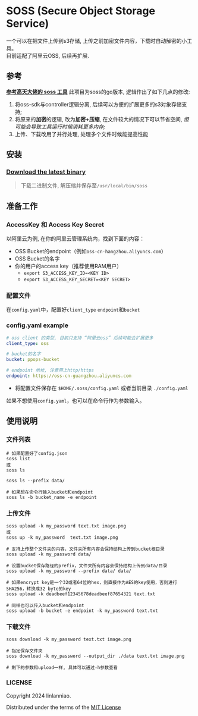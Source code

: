 # SOSS (Secure Object Storage Service)

一个可以在把文件上传到s3存储, 上传之前加密文件内容，下载时自动解密的小工具。  
目前适配了阿里云OSS, 后续再扩展.    

## 参考
**[参考高天大佬的 soss 工具](https://github.com/gaogaotiantian/soss)**
此项目为soss的go版本, 逻辑作出了如下几点的修改:
1. 将oss-sdk与controller逻辑分离, 后续可以方便的扩展更多的s3对象存储支持;
2. 将原来的**加密**的逻辑, 改为**加密+压缩**, 在文件较大的情况下可以节省空间, *但可能会导致工具运行时候消耗更多内存;*
3. 上传、下载改用了并行处理, 处理多个文件时候能提高性能


## 安装
### [Download the latest binary](https://github.com/linlanniao/soss/releases/latest)

> 下载二进制文件, 解压缩并保存至`/usr/local/bin/soss`


## 准备工作
### AccessKey 和 Access Key Secret
以阿里云为例, 在你的阿里云管理系统内，找到下面的内容：
* OSS Bucket的endpoint（例如`oss-cn-hangzhou.aliyuncs.com`）
* OSS Bucket的名字
* 你的用户的access key（推荐使用RAM用户）
    * `export S3_ACCESS_KEY_ID=<KEY ID>`
    * `export S3_ACCESS_KEY_SECRET=<KEY SECRET>`


### 配置文件
在`config.yaml`中，配置好`client_type` `endpoint`和`bucket`

### config.yaml example
```yaml
# oss client 的类型, 目前只支持 “阿里云oss” 后续可能会扩展更多
client_type: oss

# bucket的名字
bucket: ppops-bucket

# endpoint 地址, 注意带上http/https
endpoint: https://oss-cn-guangzhou.aliyuncs.com 
```
* 将配置文件保存在 `$HOME/.soss/config.yaml` 或者当前目录 `./config.yaml`  

如果不想使用`config.yaml`，也可以在命令行作为参数输入。


## 使用说明

### 文件列表

```
# 如果配置好了config.json
soss list
或
soss ls

soss ls --prefix data/

# 如果想在命令行输入bucket和endpoint
soss ls -b bucket_name -e endpoint
```

### 上传文件

```
soss upload -k my_password text.txt image.png
或
soss up -k my_password  text.txt image.png

# 支持上传整个文件夹的内容，文件夹所有内容会保持结构上传到bucket根目录
soss upload -k my_password data/

# 设置bucket保存路径的prefix，文件夹所有内容会保持结构上传到data/目录
soss upload -k my_password --prefix data/ data/

# 如果encrypt key是一个32或者64位的hex，则直接作为AES的key使用，否则进行SHA256，转换成32 byte的key
soss upload -k deadbeef12345678deadbeef87654321 text.txt

# 同样也可以传入bucket和endpoint
soss upload -b bucket -e endpoint -k my_password text.txt
```

### 下载文件

```
soss download -k my_password text.txt image.png

# 指定保存文件夹
soss download -k my_password --output_dir ./data text.txt image.png

# 剩下的参数和upload一样, 具体可以通过-h参数查看
```

### LICENSE

Copyright 2024 linlanniao.

Distributed under the terms of the [MIT License](LICENSE)